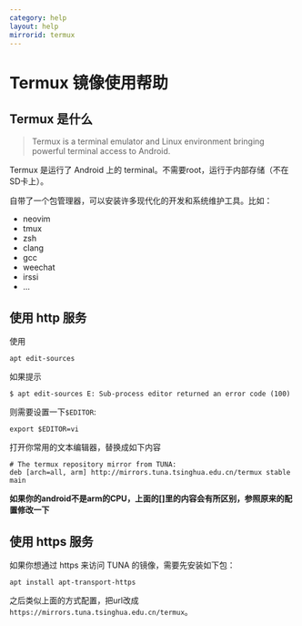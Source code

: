 ```yaml
---
category: help
layout: help
mirrorid: termux
---
```


Termux 镜像使用帮助
===================

Termux 是什么
-------------

> Termux is a terminal emulator and Linux environment bringing powerful terminal access to Android.

Termux 是运行了 Android 上的 terminal。不需要root，运行于内部存储（不在SD卡上）。

自带了一个包管理器，可以安装许多现代化的开发和系统维护工具。比如：

 * neovim
 * tmux
 * zsh
 * clang
 * gcc
 * weechat
 * irssi
 * ...

使用 http 服务
--------------

使用

```
apt edit-sources
```

如果提示

```
$ apt edit-sources E: Sub-process editor returned an error code (100)
```

则需要设置一下`$EDITOR`:

```
export $EDITOR=vi
```

打开你常用的文本编辑器，替换成如下内容

```
# The termux repository mirror from TUNA:
deb [arch=all, arm] http://mirrors.tuna.tsinghua.edu.cn/termux stable main
```

**如果你的android不是arm的CPU，上面的[]里的内容会有所区别，参照原来的配置修改一下**

使用 https 服务
---------------

如果你想通过 https 来访问 TUNA 的镜像，需要先安装如下包：

```
apt install apt-transport-https
```

之后类似上面的方式配置，把url改成`https://mirrors.tuna.tsinghua.edu.cn/termux`。

